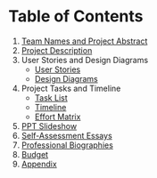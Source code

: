 # Table of Contents
1. [Team Names and Project Abstract](https://github.com/AdoniaJ1/SeniorDesign/blob/main/TeamNamesProjectAbstract.md)
3. [Project Description](https://github.com/AdoniaJ1/SeniorDesign/blob/ce46e4dcfc9eee2d063438bc35ad8bfcc9e35184/ProjectDescription.md)
4.  User Stories and Design Diagrams
    -   [User Stories](https://github.com/AdoniaJ1/SeniorDesign/blob/5d79fbde693b548e7f61111a00a334db558abb3e/User%20Stories%20and%20Design%20Diagrams/User%20Stories)
    -   [Design Diagrams](https://github.com/AdoniaJ1/SeniorDesign/blob/ca22f8904a1dd8bff76d37fff3db3bbd5a247487/User%20Stories%20and%20Design%20Diagrams/Design_Diagram.jpg)
5.  Project Tasks and Timeline
    -   [Task List](https://github.com/AdoniaJ1/SeniorDesign/blob/main/Project%20Tasks%20and%20Timeline/TaskList.md)
    -   [Timeline](https://github.com/AdoniaJ1/SeniorDesign/blob/main/Project%20Tasks%20and%20Timeline/Timeline)
    -   [Effort Matrix](https://github.com/AdoniaJ1/SeniorDesign/blob/main/Project%20Tasks%20and%20Timeline/Effort%20Matrix)
6.  [PPT Slideshow](https://github.com/AdoniaJ1/SeniorDesign/blob/867566ec424354404a7e263e3c99d97ccd07f035/Final%20Presentation.pptx)
7. [Self-Assessment Essays](https://github.com/AdoniaJ1/SeniorDesign/blob/main/SelfAssessmentEssays.md)
8. [Professional Biographies](https://github.com/AdoniaJ1/SeniorDesign/blob/61bed03c8e2416fda2d3a909e5a754694130e053/ProfessionalBiographies.md)
9.  [Budget](https://github.com/AdoniaJ1/SeniorDesign/blob/main/Budget.md)
10. [Appendix](https://github.com/AdoniaJ1/SeniorDesign/blob/main/Appendix.md)
 
